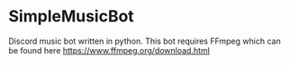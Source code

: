 # SimpleMusicBot
Discord music bot written in python.
This bot requires FFmpeg which can be found here 
https://www.ffmpeg.org/download.html
